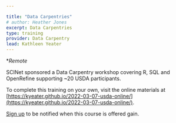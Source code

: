 ```yaml
---

title: "Data Carpentries"
# author: Heather Jones
excerpt: Data Carpentries
type: training
provider: Data Carpentry
lead: Kathleen Yeater
---
```


**Remote*   

SCINet sponsored a Data Carpentry workshop covering R, SQL and OpenRefine supporting ~20 USDA participants.

To complete this training on your own, visit the online materials at [https://kyeater.github.io/2022-03-07-usda-online/](https://kyeater.github.io/2022-03-07-usda-online/).

[Sign up](https://forms.office.com/g/tVtE8wEgAt) to be notified when this course is offered gain. 
